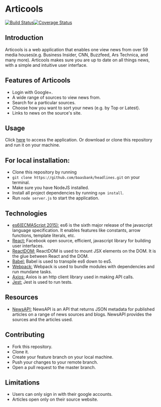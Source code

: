 # Articools

[![Build Status](https://travis-ci.org/baasbank/headlines.svg?branch=cleanup)](https://travis-ci.org/baasbank/headlines)[![Coverage Status](https://coveralls.io/repos/github/baasbank/headlines/badge.svg?branch=testing)](https://coveralls.io/github/baasbank/headlines?branch=testing)

## Introduction

Articools is a web application that enables one view news from over 59 media houses(e.g. Business Insider, CNN, Buzzfeed, Ars Technica, and many more). Articools makes sure you are up to date on all things news, with a simple and intuitive user interface.

## Features of Articools

* Login with Google+.
* A wide range of sources to view news from.
* Search for a particular sources. 
* Choose how you want to sort your news (e.g. by Top or Latest).
* Links to news on the source's site.

## Usage
Click [here](https://articools.herokuapp.com) to access the application.
Or download or clone this repository and run it on your machine.

## For local installation:

* Clone this repository by running 
 * `git clone https://github.com/baasbank/headlines.git` on your terminal.
* Make sure you have NodeJS installed.
* Install all project dependencies by running `npm install`.
* Run `node server.js` to start the application.

## Technologies

* [es6(ECMAScript 2015):](https://en.wikipedia.org/wiki/ECMAScript) es6 is the sixth major release of the javascript language specification. It enables features like constants, arrow functions, template literals, etc.  
* [React:](https://facebook.github.io/react/tutorial/tutorial.html) Facebook open source, efficient, javascript library for building user interfaces.  
* [ReactDOM:](https://facebook.github.io/react/docs/react-dom.html) ReactDOM is used to mount JSX elements on the DOM. It is the glue between React and the DOM.  
* [Babel:](https://babeljs.io/) Babel is used to transpile es6 down to es5.  
* [Webpack:](https://webpack.github.io/docs/what-is-webpack.html) Webpack is used to bundle modules with dependencies and run mundane tasks.  
* [Axios:](https://www.npmjs.com/package/axios) Axios is an http client library used in making API calls.  
* [Jest:](https://facebook.github.io/jest/) Jest is used to run tests.  

## Resources

* [NewsAPI:](https://newsapi.org/) NewsAPI is an API that returns JSON metadata for published articles on a range of news sources and blogs. NewsAPI provides the sources and the articles used.

## Contributing

* Fork this repository.
* Clone it.
* Create your feature branch on your local machine.
* Push your changes to your remote branch.
* Open a pull request to the master branch.


## Limitations

* Users can only sign in with their google accounts.
* Articles open only on their source website.

